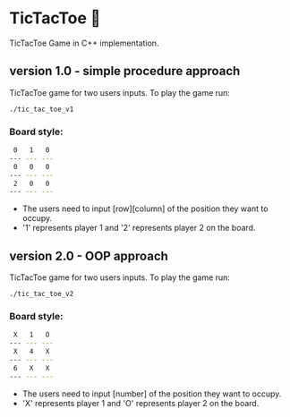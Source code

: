 # TicTacToe :game_die:
TicTacToe Game in C++ implementation.

## version 1.0 - simple procedure approach
TicTacToe game for two users inputs. To play the game run:
```
./tic_tac_toe_v1
```
### Board style:
```bash
 0   1   0
--- --- ---
 0   0   0
--- --- ---
 2   0   0
--- --- ---

```
- The users need to input [row][column] of the position they want to occupy. 
- '1' represents player 1 and '2' represents player 2 on the board.


## version 2.0 - OOP approach
TicTacToe game for two users inputs. To play the game run:
```
./tic_tac_toe_v2
```
### Board style:
```bash
 X   1   O
--- --- ---
 X   4   X
--- --- ---
 6   X   X
--- --- ---

```
- The users need to input [number] of the position they want to occupy. 
- 'X' represents player 1 and 'O' represents player 2 on the board.

